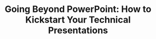 ---
title: "Going Beyond PowerPoint: How to Kickstart Your Technical Presentations"
shortDescription: ""
description: "Effective communication is a critical part of any developer’s career, and that includes delivering compelling presentations. Are you ready to take your technical presentations to the next level? This introductory talk is perfect for anyone looking to create more engaging and effective presentations without relying solely on PowerPoint. Discover easy-to-use tools and practical techniques that make your message clear and captivating. Learn how to incorporate interactive visuals, live demos, and storytelling elements to connect with your audience. Whether you’re presenting at a conference, meeting, or workshop, this session will equip you with the basics to confidently deliver presentations that leave a lasting impression."
events:
- title: Full Stack Manitoba
  date: September 25, 2024
  location: Winnipeg, MB, Canada
  url: http://meetup.com
  files:
  - description: Slides (PDF)
    url: https://cocobokostudios-my.sharepoint.com/:b:/p/david/Edf47-GobZ5BseFz8-kpWKIB1-vuYT9pf7nVGy6kgZNO9g?e=jiOb0o
tags:
- full-stack-manitoba
- javascript
- markdown
- marp
- presentations
---